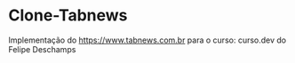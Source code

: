 # Clone-Tabnews
Implementação do https://www.tabnews.com.br  para o curso: curso.dev do Felipe Deschamps

